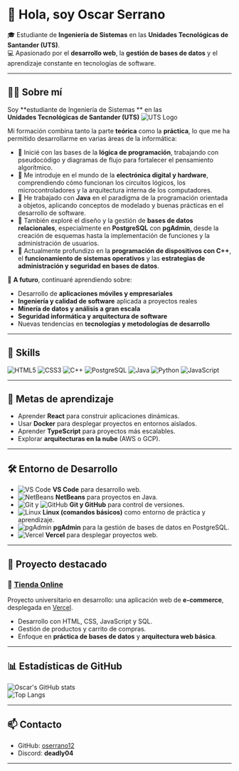 # 👋 Hola, soy Oscar Serrano  

🎓 Estudiante de **Ingeniería de Sistemas** en las **Unidades Tecnológicas de Santander (UTS)**.  
💻 Apasionado por el **desarrollo web**, la **gestión de bases de datos** y el aprendizaje constante en tecnologías de software.  

---

## 👨‍🎓 Sobre mí  

Soy **estudiante de Ingeniería de Sistemas ** en las  
**Unidades Tecnológicas de Santander (UTS)** ![UTS Logo](https://upload.wikimedia.org/wikipedia/commons/6/6c/Logo_de_las_Unidades_Tecnol%C3%B3gicas_de_Santander.svg)  

Mi formación combina tanto la parte **teórica** como la **práctica**, lo que me ha permitido desarrollarme en varias áreas de la informática:  

- 🔹 Inicié con las bases de la **lógica de programación**, trabajando con pseudocódigo y diagramas de flujo para fortalecer el pensamiento algorítmico.  
- 🔹 Me introduje en el mundo de la **electrónica digital y hardware**, comprendiendo cómo funcionan los circuitos lógicos, los microcontroladores y la arquitectura interna de los computadores.  
- 🔹 He trabajado con **Java** en el paradigma de la programación orientada a objetos, aplicando conceptos de modelado y buenas prácticas en el desarrollo de software.  
- 🔹 También exploré el diseño y la gestión de **bases de datos relacionales**, especialmente en **PostgreSQL** con **pgAdmin**, desde la creación de esquemas hasta la implementación de funciones y la administración de usuarios.  
- 🔹 Actualmente profundizo en la **programación de dispositivos con C++**, el **funcionamiento de sistemas operativos** y las **estrategias de administración y seguridad en bases de datos**.  

📌 **A futuro**, continuaré aprendiendo sobre:  
- Desarrollo de **aplicaciones móviles y empresariales**  
- **Ingeniería y calidad de software** aplicada a proyectos reales  
- **Minería de datos y análisis a gran escala**  
- **Seguridad informática y arquitectura de software**  
- Nuevas tendencias en **tecnologías y metodologías de desarrollo**   

---

## 🚀 Skills  

![HTML5](https://img.shields.io/badge/HTML5-E34F26?style=for-the-badge&logo=html5&logoColor=white)
![CSS3](https://img.shields.io/badge/CSS3-1572B6?style=for-the-badge&logo=css3&logoColor=white)
![C++](https://img.shields.io/badge/C++-00599C?style=for-the-badge&logo=cplusplus&logoColor=white)
![PostgreSQL](https://img.shields.io/badge/PostgreSQL-4169E1?style=for-the-badge&logo=postgresql&logoColor=white)
![Java](https://img.shields.io/badge/Java-007396?style=for-the-badge&logo=java&logoColor=white)
![Python](https://img.shields.io/badge/Python-3776AB?style=for-the-badge&logo=python&logoColor=white)
![JavaScript](https://img.shields.io/badge/JavaScript-F7DF1E?style=for-the-badge&logo=javascript&logoColor=black)

---

## 🎯 Metas de aprendizaje  

- Aprender **React** para construir aplicaciones dinámicas.  
- Usar **Docker** para desplegar proyectos en entornos aislados.  
- Aprender **TypeScript** para proyectos más escalables.  
- Explorar **arquitecturas en la nube** (AWS o GCP).  

---

## 🛠️ Entorno de Desarrollo

- ![VS Code](https://img.shields.io/badge/VS%20Code-007ACC?style=flat&logo=visualstudiocode&logoColor=white) **VS Code** para desarrollo web.  
- ![NetBeans](https://img.shields.io/badge/NetBeans-1B6AC6?style=flat&logo=apachenetbeanside&logoColor=white) **NetBeans** para proyectos en Java.  
- ![Git](https://img.shields.io/badge/Git-F05032?style=flat&logo=git&logoColor=white) y ![GitHub](https://img.shields.io/badge/GitHub-181717?style=flat&logo=github&logoColor=white) **Git y GitHub** para control de versiones.  
- ![Linux](https://img.shields.io/badge/Linux-FCC624?style=flat&logo=linux&logoColor=black) **Linux (comandos básicos)** como entorno de práctica y aprendizaje.  
- ![pgAdmin](https://img.shields.io/badge/pgAdmin-316192?style=flat&logo=postgresql&logoColor=white) **pgAdmin** para la gestión de bases de datos en PostgreSQL.  
- ![Vercel](https://img.shields.io/badge/Vercel-000000?style=flat&logo=vercel&logoColor=white) **Vercel** para desplegar proyectos web.  

---

## 📂 Proyecto destacado  

### 🛒 [Tienda Online](https://github.com/oserrano12/tienda_online)  
Proyecto universitario en desarrollo: una aplicación web de **e-commerce**, desplegada en [Vercel](https://tienda-online-dusky.vercel.app/).  
- Desarrollo con HTML, CSS, JavaScript y SQL.  
- Gestión de productos y carrito de compras.  
- Enfoque en **práctica de bases de datos** y **arquitectura web básica**.  

---

## 📊 Estadísticas de GitHub

![Oscar's GitHub stats](https://github-readme-stats.vercel.app/api?username=oserrano12&show_icons=true&theme=tokyonight)  
![Top Langs](https://github-readme-stats.vercel.app/api/top-langs/?username=oserrano12&layout=compact&theme=tokyonight)  

---

## 📫 Contacto  

- GitHub: [oserrano12](https://github.com/oserrano12)  
- Discord: **deadly04**  

---
